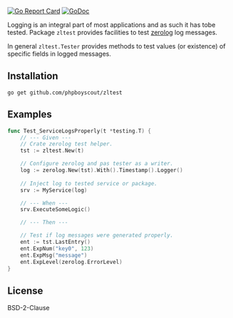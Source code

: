 [![Go Report Card](https://goreportcard.com/badge/github.com/phpboyscout/zltest)](https://goreportcard.com/report/github.com/phpboyscout/zltest)
[![GoDoc](https://img.shields.io/badge/api-Godoc-blue.svg)](https://pkg.go.dev/github.com/phpboyscout/zltest)

Logging is an integral part of most applications and as such it has tobe tested. 
Package `zltest` provides facilities to test [zerolog](https://github.com/rs/zerolog) log messages.

In general `zltest.Tester` provides methods to test values (or existence) of
specific fields in logged messages.

## Installation

```
go get github.com/phpboyscout/zltest
```

## Examples

```go
func Test_ServiceLogsProperly(t *testing.T) {
    // --- Given ---
    // Crate zerolog test helper. 
    tst := zltest.New(t)

    // Configure zerolog and pas tester as a writer.     
    log := zerolog.New(tst).With().Timestamp().Logger()
    
    // Inject log to tested service or package.
    srv := MyService(log)

    // --- When ---
    srv.ExecuteSomeLogic()

    // --- Then ---

    // Test if log messages were generated properly.
    ent := tst.LastEntry()
    ent.ExpNum("key0", 123)
    ent.ExpMsg("message")
    ent.ExpLevel(zerolog.ErrorLevel)
}
```

## License

BSD-2-Clause